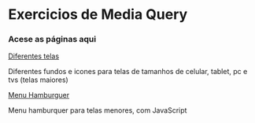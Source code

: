<h1>Exercicios de Media Query</h1>

<div>
<h3>Acese as páginas aqui</h3>
<div>
<a href="https://alessandraromualdo.github.io/ex26/mq004/">Diferentes telas </a>
<p>Diferentes fundos e icones para telas de tamanhos de celular, tablet, pc e tvs (telas maiores)</p>
</div>
<div>
<a href="https://alessandraromualdo.github.io/ex26/mq005/">Menu Hamburguer </a>
<p>Menu hamburquer para telas menores, com JavaScript</p>
<div>
</div>
